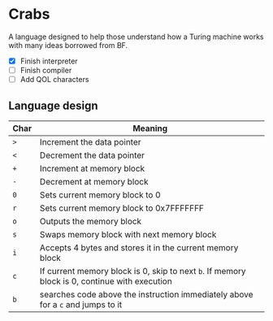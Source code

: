 # Crabs
A language designed to help those understand how a Turing machine works with many ideas borrowed from BF.

- [x] Finish interpreter
- [ ] Finish compiler
- [ ] Add QOL characters

## Language design
| Char | Meaning						|
|------|--------------------------------|
| `>`  | Increment the data pointer		|
| `<`  | Decrement the data pointer		|
| `+`  | Increment at memory block		|
| `-`  | Decrement at memory block		|
| `0`  | Sets current memory block to 0	|
| `r`  | Sets current memory block to 0x7FFFFFFF	|
| `o`  | Outputs the memory block 		|
| `s`  | Swaps memory block with next memory block 		|
| `i`  | Accepts 4 bytes and stores it in the current memory block|
| `c`  | If current memory block is 0, skip to next `b`. If memory block is 0, continue with execution |
| `b`  | searches code above the instruction immediately above for a `c` and jumps to it |
